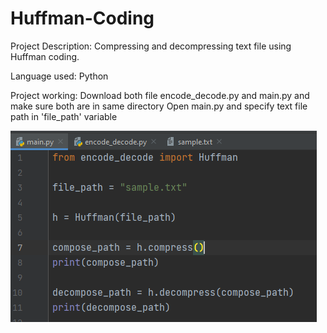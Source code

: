 # Huffman-Coding

Project Description:
Compressing and decompressing text file using Huffman coding.

Language used:
Python

Project working:
Download both file encode_decode.py and main.py and make sure both are in same directory
Open main.py and specify text file path in 'file_path' variable

![ScreenShot](https://github.com/pruthvi128/Huffman-Coding/blob/main/Capture.PNG)










